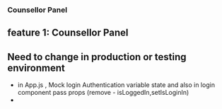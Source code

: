 ### Counsellor Panel

## feature 1: Counsellor Panel

## Need to change in production or testing environment

- in App.js , Mock login Authentication variable state and also in login component pass props (remove - isLoggedIn,setIsLoginIn)
-
